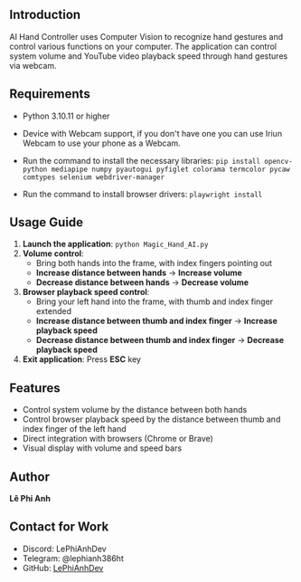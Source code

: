 ## Introduction
AI Hand Controller uses Computer Vision to recognize hand gestures and control various functions on your computer. The application can control system volume and YouTube video playback speed through hand gestures via webcam.

## Requirements
- Python 3.10.11 or higher
- Device with Webcam support, if you don't have one you can use Iriun Webcam to use your phone as a Webcam.
- Run the command to install the necessary libraries: ```pip install opencv-python mediapipe numpy pyautogui pyfiglet colorama termcolor pycaw comtypes selenium webdriver-manager```

- Run the command to install browser drivers: ```playwright install```

## Usage Guide
1. **Launch the application**: ```python Magic_Hand_AI.py```
2. **Volume control**:
   - Bring both hands into the frame, with index fingers pointing out
   - **Increase distance between hands** → **Increase volume**
   - **Decrease distance between hands** → **Decrease volume**
3. **Browser playback speed control**:
   - Bring your left hand into the frame, with thumb and index finger extended
   - **Increase distance between thumb and index finger** → **Increase playback speed**
   - **Decrease distance between thumb and index finger** → **Decrease playback speed**
4. **Exit application**: Press **ESC** key

## Features
- Control system volume by the distance between both hands
- Control browser playback speed by the distance between thumb and index finger of the left hand
- Direct integration with browsers (Chrome or Brave)
- Visual display with volume and speed bars

## Author
**Lê Phi Anh**  

## Contact for Work
- Discord: LePhiAnhDev  
- Telegram: @lephianh386ht  
- GitHub: [LePhiAnhDev](https://github.com/LePhiAnhDev)
